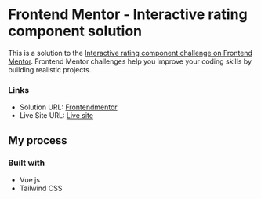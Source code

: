 # Frontend Mentor - Interactive rating component solution

This is a solution to the [Interactive rating component challenge on Frontend Mentor](https://www.frontendmentor.io/challenges/interactive-rating-component-koxpeBUmI). Frontend Mentor challenges help you improve your coding skills by building realistic projects. 


### Links

- Solution URL: [Frontendmentor]()
- Live Site URL: [Live site]()

## My process

### Built with

- Vue js
- Tailwind CSS


